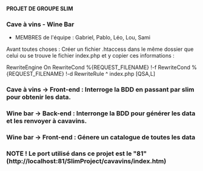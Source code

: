 #### PROJET DE GROUPE SLIM #####
### Cave à vins - Wine Bar ###


* MEMBRES de l'équipe : Gabriel, Pablo, Léo, Lou, Sami


Avant toutes choses : Créer un fichier .htaccess dans le même dossier que celui ou se trouve le fichier index.php et y copier ces informations :

RewriteEngine On
RewriteCond %{REQUEST_FILENAME} !-f
RewriteCond %{REQUEST_FILENAME} !-d
RewriteRule ^ index.php [QSA,L]


### Cave à vins -> Front-end : Interroge la BDD en passant par slim pour obtenir les data.

### Wine bar -> Back-end : Interronge la BDD pour générer les data et les renvoyer à cavavins.
### Wine bar -> Front-end : Génere un catalogue de toutes les data


### NOTE ! Le port utilisé dans ce projet est le "81" (http://localhost:81/SlimProject/cavavins/index.htm) 

